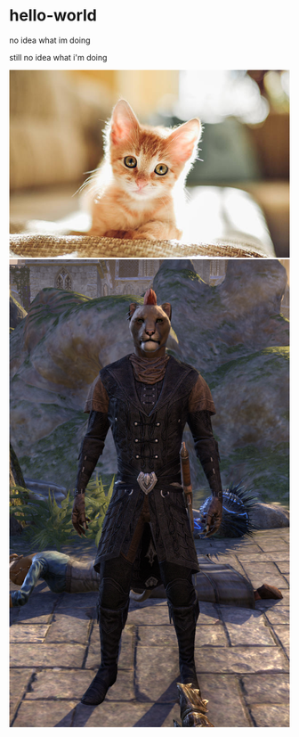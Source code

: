 # hello-world
no idea what im doing

still
no
idea
what i'm doing

![Cute Kitten](./pictures/kitten.jpg)
![Razum Dar](./pictures/Razum-dar.png)
